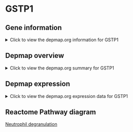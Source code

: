 <h1>GSTP1</h1>

<h2>Gene information</h2>
<details>
  <summary>Click to view the depmap.org information for GSTP1</summary>
  <iframe src="https://depmap.org/portal/gene/GSTP1?tab=about" style="border:none;width:100%;height:800px"></iframe>
</details>

<h2>Depmap overview</h2>
<details>
  <summary>Click to view the depmap.org summary for GSTP1</summary>
  <iframe src="https://depmap.org/portal/gene/GSTP1?tab=overview" style="border:none;width:100%;height:800px"></iframe>
</details>

<h2>Depmap expression</h2>
<details>
  <summary>Click to view the depmap.org expression data for GSTP1</summary>
  <iframe src="https://depmap.org/portal/gene/GSTP1?tab=characterization" style="border:none;width:100%;height:800px"></iframe>
</details>



<h2>Reactome Pathway diagram</h2>
<a href="https://reactome.org/PathwayBrowser/#/R-HSA-6798695" target="_BLANK">Neutrophil degranulation</a>



